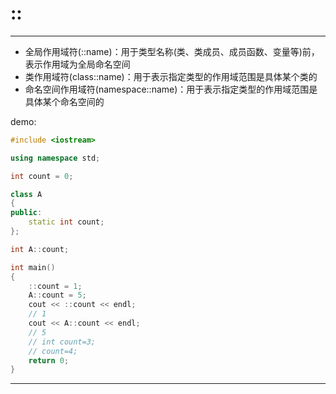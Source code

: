 # ::

---

* 全局作用域符(::name)：用于类型名称(类、类成员、成员函数、变量等)前，表示作用域为全局命名空间
* 类作用域符(class::name)：用于表示指定类型的作用域范围是具体某个类的
* 命名空间作用域符(namespace::name)：用于表示指定类型的作用域范围是具体某个命名空间的

demo:

```cpp
#include <iostream>

using namespace std;

int count = 0;

class A
{
public:
    static int count;
};

int A::count;

int main()
{
    ::count = 1;
    A::count = 5;
    cout << ::count << endl;
    // 1
    cout << A::count << endl;
    // 5
    // int count=3;
    // count=4;
    return 0;
}
```

---
